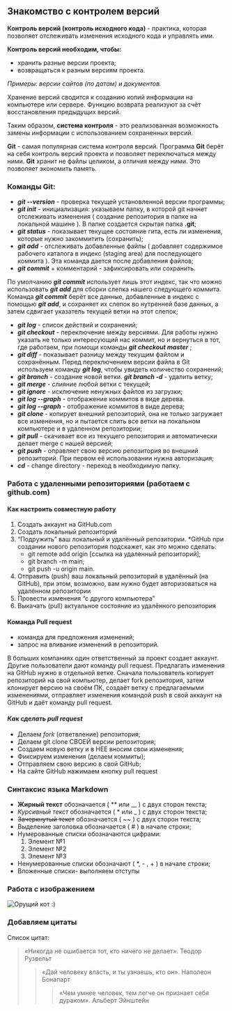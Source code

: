 
## **Знакомство с контролем версий**

**Контроль версий (контроль исходного кода)** - практика, которая позволяет отслеживать изменения исходного кода и управлять ими.

**Контроль версий необходим, чтобы:**
* хранить разные версии проекта;
* возвращаться к разным версиям проекта.

*Примеры: версии сайтов (по датам) и документов.*

Хранение версий сводится к созданию копий информации на компьютере или сервере. Функцию возврата реализуют за счёт восстановления предыдущих версий.

Таким образом, **система контроля** - это реализованная возможность замены информации с использованием сохраненных версий.

**Git** - самая популярная система контроля версий.
Программа **Git** берёт на себя контроль версий проекта и позволяет переключаться между ними. **Git** хранит не файлы целиком, а отличия между ними. Это позволяет
экономить память. 

### **Команды Git:**

+ __*git --version*__ - проверка текущей установленной версии программы;
+ __*git init*__ - инициализация: указываем папку, в которой git начнет отслеживать изменения ( создание репозитория в папке на локальной машине ). В папке создается скрытая папка __.git__;
+ __*git status*__ - показывает текущее состояние гита, есть ли изменения, которые нужно закоммитить (сохранить);
+ __*git add*__ - отслеживать добавленные файлы ( добавляет содержимое рабочего каталога в индекс (staging area) для последующего коммита ). Эта команда дается после добавления файлов;
+ __*git commit*__ + комментарий - зафиксировать или сохранить.

По умолчанию *__git commit__* использует лишь этот индекс, так что можно использовать **_git add_**
для сборки слепка нашего следующего коммита. Команда **_git commit_** берёт все данные, добавленные в индекс с помощью _**git add**_, и сохраняет их слепок во нутренней базе данных, а затем сдвигает указатель текущей ветки на этот слепок;

+ __*git log*__ - список действий и сохранений; 
+ __*git checkout*__ - переключение между версиями. Для работы нужно указать не только интересующий нас коммит, но и вернуться в тот, где работаем, при помощи команды
**_git checkout master_** ;
+ __*git diff*__ - показывает разницу между текущим файлом
и сохранённым. Перед переключением версии файла в Git используем команду __*git log*__, чтобы увидеть количество сохранений;
+ __*git branch*__ - создание новой ветки.
*__git branch -d__* - удалить ветку;
+ __*git merge*__ - слияние любой ветки с текущей;
+ __*git ignore*__ - исключение ненужных файлов из загрузки;
+ __*git log --graph*__ - отображение коммитов в виде дерева.
+ __*git log --graph*__ - отображение коммитов в виде дерева;
+ __*git clone*__ - копирует внешний репозиторий, она не только загружает все изменения, но и пытается слить все ветки на локальном компьютере и в удаленном репозитории;
+ __*git pull*__ - скачивает все из текущего репозитория и автоматически делает merge с нашей версией;
+ __*git push*__ - оправляет свою версию репозитория во внешний репозиторий. При первом её использовании нужна авторизация;
+ __*cd*__ - change directory - переход в необходимую папку.

### **Работа с удаленными репозиториями (работаем с github.com)**

#### __Как настроить совместную работу__

1. Создать аккаунт на GitHub.com
2. Создать локальный репозиторий
3. “Подружить” ваш локальный и удалённый репозитории. *GitHub при создании нового репозитория подскажет, как это можно сделать:
    * git remote add origin [ссылка на удаленный репозиторий];
    * git branch -m main; 
    * git push -u origin main.
4. Отправить (push) ваш локальный репозиторий в удалённый (на GitHub), при этом, возможно, вам нужно будет авторизоваться на удалённом репозитории
5. Провести изменения “с другого компьютера”
6. Выкачать (pull) актуальное состояние из удалённого репозитория

#### **Команда Pull request**

+ команда для предложения изменений;
+ запрос на вливание изменений в репозиторий.

В больших компаниях один ответственный за проект создает аккаунт. Другие пользователи дают команду pull request. Предлагать изменения на GitHub нужно в отдельной ветке. Сначала пользователь копирует репозиторий на свой компьютер, делает fork репозитория, затем клонирует версию на своём ПК, создаёт ветку с предлагаемыми изменениями, отправляет изменения командой push в свой аккаунт на GitHub и даёт команду pull request.

#### *Как сделать pull request*

+ Делаем _fork_ (ответвление) репозитория;
+ Делаем git clone СВОЕЙ версии репозитория;
+ Создаем новую ветку и в НЕЕ вносим свои изменения;
+ Фиксируем изменения (делаем коммиты);
+ Отправляем свою версию в свой GitHub;
+ На сайте GitHub нажимаем кнопку pull request


### **Синтаксис языка Markdown**

- **Жирный текст** обозначается ( ** или __ ) с двух сторон текста;
- *Курсивный текст* обозначается ( * или _ ) с двух сторон текста;
- ~~Зачеркнутый текст~~ обозначается ( ~~ ) с двух сторон текста;
- Выделение заголовка обозначается ( # ) в начале строки;
- Нумерованные списки обозначаются цифрами:    
    1. Элемент №1 
    2. Элемент №2
    3. Элемент №3
- Ненумерованные списки обозначают ( *, - , + ) в начале строки;
- Вложенные списки- выполняем отступы

### **Работа с изображением**

![Орущий кот :)](cat1.jpg)

### **Добавляем цитаты**

Список цитат:   

>«Никогда не ошибается тот, кто ничего не делает». Теодор Рузвельт
>>«Дай человеку власть, и ты узнаешь, кто он». Наполеон Бонапарт
>>>«Чем умнее человек, тем легче он признает себя дураком». Альберт Эйнштейн
